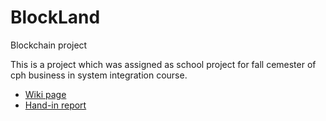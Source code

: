 # BlockLand
Blockchain project

This is a project which was assigned as school project for fall cemester of cph business in system integration course.

- [Wiki page](https://github.com/DanielHauge/BlockLand/wiki)
- [Hand-in report](https://danielhauge.github.io/BlockLand/)
